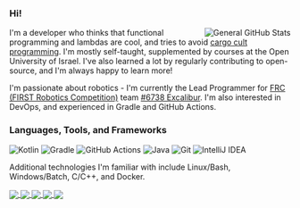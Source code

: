 ### Hi!

<img alt="General GitHub Stats" src="https://github-readme-stats.vercel.app/api?username=starlight220&show_icons=true&theme=synthwave" align="right" />

I'm a developer who thinks that functional programming and lambdas are cool, and tries to avoid [cargo cult programming](https://en.wikipedia.org/wiki/Cargo_cult_programming). I'm mostly self-taught, supplemented by courses at the Open University of Israel. I've also learned a lot by regularly contributing to open-source, and I'm always happy to learn more!

I'm passionate about robotics - I'm currently the Lead Programmer for [FRC (FIRST Robotics Competition)](https://www.firstinspires.org/robotics/frc) team [#6738 Excalibur](https://github.com/excaliburfrc). I'm also interested in DevOps, and experienced in Gradle and GitHub Actions.

### Languages, Tools, and Frameworks
![Kotlin](https://img.shields.io/badge/kotlin-A97BFF.svg?style=for-the-badge&logo=kotlin&logoColor=white)
![Gradle](https://img.shields.io/badge/Gradle-06A0CE?logo=Gradle&labelColor=02303A&style=for-the-badge)
![GitHub Actions](https://img.shields.io/badge/githubactions-%232671E5.svg?style=for-the-badge&logo=githubactions&logoColor=white)
![Java](https://img.shields.io/badge/java-f89820.svg?style=for-the-badge&logo=java&logoColor=5382a1)
![Git](https://img.shields.io/badge/git-%23F05033.svg?style=for-the-badge&logo=git&logoColor=white)
![IntelliJ IDEA](https://img.shields.io/badge/IntelliJIDEA-fb2046.svg?style=for-the-badge&logo=intellij-idea&logoColor=black)

Additional technologies I'm familiar with include Linux/Bash, Windows/Batch, C/C++, and Docker.

<a href="https://github.com/Starlight220/ActionsKtLib">
  <img align="center" src="https://github-readme-stats.vercel.app/api/pin/?username=Starlight220&repo=ActionsKtLib&theme=synthwave" />
</a>
<a href="https://github.com/Starlight220/KoJni">
  <img align="center" src="https://github-readme-stats.vercel.app/api/pin/?username=Starlight220&repo=KoJni&theme=synthwave" />
</a>
<a href="https://github.com/Starlight220/PingPong">
  <img align="center" src="https://github-readme-stats.vercel.app/api/pin/?username=Starlight220&repo=PingPong&theme=synthwave" />
</a>

<a href="https://github.com/wpilibsuite/allwpilib">
  <img align="center" src="https://github-readme-stats.vercel.app/api/pin/?username=wpilibsuite&repo=allwpilib&theme=synthwave&show_owner=true" />
</a>
<a href="https://github.com/wpilibsuite/GradleRIO">
  <img align="center" src="https://github-readme-stats.vercel.app/api/pin/?username=wpilibsuite&repo=GradleRIO&theme=synthwave&show_owner=true" />
</a>
